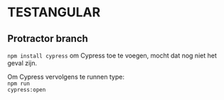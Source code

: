 # TESTANGULAR

## Protractor branch
<code>npm install cypress</code> om Cypress toe te voegen, mocht dat nog niet het geval zijn.

Om Cypress vervolgens te runnen type:
<br> <code>npm run cypress:open</code>
